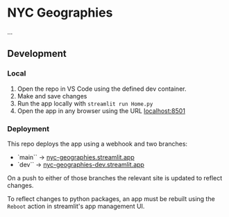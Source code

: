 # NYC Geographies

...

## Development

### Local

1. Open the repo in VS Code using the defined dev container.
2. Make and save changes
3. Run the app locally with `streamlit run Home.py`
4. Open the app in any browser using the URL [localhost:8501](http://localhost:8501/)

### Deployment

This repo deploys the app using a webhook and two branches:

- `main`` -> [nyc-geographies.streamlit.app](https://nyc-geographies.streamlit.app/)
- `dev`` -> [nyc-geographies-dev.streamlit.app](https://nyc-geographies-dev.streamlit.app/)

On a push to either of those branches the relevant site is updated to reflect changes.

To reflect changes to python packages, an app must be rebuilt using the `Reboot` action in streamlit's app management UI.
